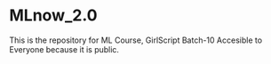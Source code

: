 # MLnow_2.0

This is the repository for ML Course, GirlScript Batch-10
Accesible to Everyone because it is public.
